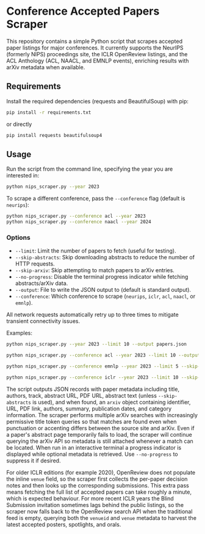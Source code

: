 # Conference Accepted Papers Scraper

This repository contains a simple Python script that scrapes accepted paper listings for major conferences. It currently supports the NeurIPS (formerly NIPS) proceedings site, the ICLR OpenReview listings, and the ACL Anthology (ACL, NAACL, and EMNLP events), enriching results with arXiv metadata when available.

## Requirements

Install the required dependencies (requests and BeautifulSoup) with pip:

```bash
pip install -r requirements.txt
```

or directly

```bash
pip install requests beautifulsoup4
```

## Usage

Run the script from the command line, specifying the year you are interested in:

```bash
python nips_scraper.py --year 2023
```

To scrape a different conference, pass the `--conference` flag (default is `neurips`):

```bash
python nips_scraper.py --conference acl --year 2023
python nips_scraper.py --conference naacl --year 2024
```

### Options

* `--limit`: Limit the number of papers to fetch (useful for testing).
* `--skip-abstracts`: Skip downloading abstracts to reduce the number of HTTP requests.
* `--skip-arxiv`: Skip attempting to match papers to arXiv entries.
* `--no-progress`: Disable the terminal progress indicator while fetching abstracts/arXiv data.
* `--output`: File to write the JSON output to (default is standard output).
* `--conference`: Which conference to scrape (`neurips`, `iclr`, `acl`, `naacl`, or `emnlp`).

All network requests automatically retry up to three times to mitigate transient connectivity issues.

Examples:

```bash
python nips_scraper.py --year 2023 --limit 10 --output papers.json

python nips_scraper.py --conference acl --year 2023 --limit 10 --output acl_papers.json

python nips_scraper.py --conference emnlp --year 2023 --limit 5 --skip-arxiv

python nips_scraper.py --conference iclr --year 2023 --limit 10 --skip-arxiv
```

The script outputs JSON records with paper metadata including title, authors, track, abstract URL, PDF URL, abstract text (unless `--skip-abstracts` is used), and when found, an `arxiv` object containing identifier, URL, PDF link, authors, summary, publication dates, and category information. The scraper performs multiple arXiv searches with increasingly permissive title token queries so that matches are found even when punctuation or accenting differs between the source site and arXiv. Even if a paper's abstract page temporarily fails to load, the scraper will continue querying the arXiv API so metadata is still attached whenever a match can be located. When run in an interactive terminal a progress indicator is displayed while optional metadata is retrieved. Use `--no-progress` to suppress it if desired.

For older ICLR editions (for example 2020), OpenReview does not populate the inline `venue` field, so the scraper first collects the per-paper decision notes and then looks up the corresponding submissions. This extra pass means fetching the full list of accepted papers can take roughly a minute, which is expected behaviour. For more recent ICLR years the Blind Submission invitation sometimes lags behind the public listings, so the scraper now falls back to the OpenReview search API when the traditional feed is empty, querying both the `venueid` and `venue` metadata to harvest the latest accepted posters, spotlights, and orals.
